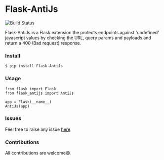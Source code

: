 # Flask-AntiJs
[![Build Status](https://travis-ci.com/michaelbukachi/flask-antijs.svg?branch=master)](https://travis-ci.com/michaelbukachi/flask-antijs)

Flask-AntiJs is a Flask extension the protects endpoints against
'undefined' javascript values by checking the URL, query params and payloads
and return a 400 (Bad request) response.

### Install

```
$ pip install Flask-AntiJs
```

### Usage
```
from flask import Flask
from flask_antijs import AntiJs

app = Flask(__name__)
AntiJs(app)
```

### Issues
Feel free to raise any issue [here](https://github.com/michaelbukachi/flask-antijs/issues).

### Contributions
All contributions are welcome:smile:.